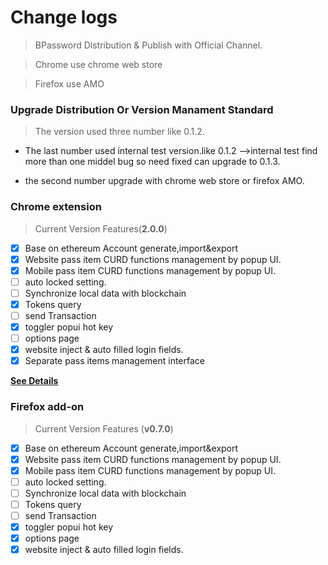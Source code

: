 # Change logs

> BPassword Distribution & Publish with Official Channel.

> Chrome use chrome web store

> Firefox use AMO

### Upgrade Distribution Or Version Manament Standard

> The version used three number like 0.1.2.

- The last number used internal test version.like 0.1.2 -->internal test find more than one middel bug so need fixed can upgrade to 0.1.3.

- the second number upgrade with chrome web store or firefox AMO.

### Chrome extension

> Current Version Features(**2.0.0**)

- [x] Base on ethereum Account generate,import&export
- [x] Website pass item CURD functions management by popup UI.
- [x] Mobile pass item CURD functions management by popup UI.
- [ ] auto locked setting.
- [ ] Synchronize local data with blockchain
- [x] Tokens query
- [ ] send Transaction
- [x] toggler popui hot key
- [ ] options page
- [x] website inject & auto filled login fields.
- [x] Separate pass items management interface

**[See Details](versions/CHANGELOG_CRX.md)**

### Firefox add-on

> Current Version Features (**v0.7.0**)

- [x] Base on ethereum Account generate,import&export
- [x] Website pass item CURD functions management by popup UI.
- [x] Mobile pass item CURD functions management by popup UI.
- [ ] auto locked setting.
- [ ] Synchronize local data with blockchain
- [ ] Tokens query
- [ ] send Transaction
- [x] toggler popui hot key
- [x] options page
- [x] website inject & auto filled login fields.
